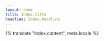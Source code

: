 ```yaml
---
layout: home
title: Index.title
headline: Index.headline
---
```


{% translate "Index.content", meta.locale %}
